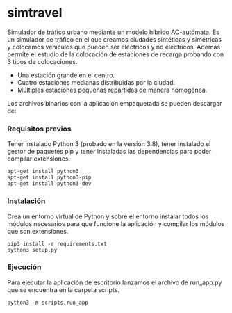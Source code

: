 # simtravel
Simulador de tráfico urbano mediante un modelo híbrido AC-autómata. 
Es un simulador de tráfico en el que creamos ciudades sintéticas y simétricas y colocamos vehículos que pueden ser eléctricos y no eléctricos. 
Además permite el estudio de la colocación de estaciones de recarga probando con 3 tipos de colocaciones.
* Una estación grande en el centro.
* Cuatro estaciones medianas distribuidas por la ciudad.
* Múltiples estaciones pequeñas repartidas de manera homogénea.

Los archivos binarios con la aplicación empaquetada se pueden descargar de:



### Requisitos previos
Tener instalado Python 3 (probado en la versión 3.8),  tener instalado el gestor de paquetes pip y tener instaladas las dependencias para
poder compilar extensiones.

```
apt-get install python3
apt-get install python3-pip
apt-get install python3-dev
```

### Instalación

Crea un entorno virtual de Python y sobre el entorno instalar todos los módulos necesarios para que funcione la aplicación y compilar los módulos
que son extensiones.

```
pip3 install -r requirements.txt
python3 setup.py
```

### Ejecución
Para ejecutar la aplicación de escritorio lanzamos el archivo de run_app.py que se encuentra en la carpeta scripts.

```
python3 -m scripts.run_app
```

